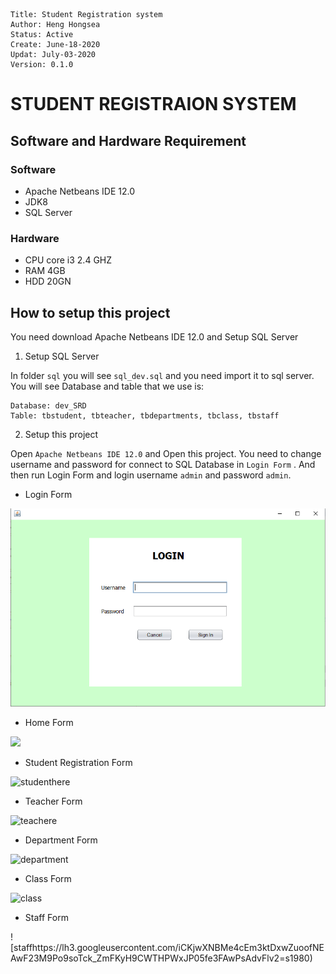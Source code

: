 
```
Title: Student Registration system
Author: Heng Hongsea
Status: Active
Create: June-18-2020
Updat: July-03-2020
Version: 0.1.0
```

# STUDENT REGISTRAION SYSTEM

## Software and Hardware Requirement

### Software

* Apache Netbeans IDE 12.0
* JDK8
* SQL Server

### Hardware

* CPU core i3 2.4 GHZ
* RAM 4GB
* HDD 20GN

## How to setup this project

You need download Apache Netbeans IDE 12.0 and Setup SQL Server

1. Setup SQL Server

In folder `sql` you will see `sql_dev.sql` and you need import it to sql server. You will see Database and table that we use is:
 
```
Database: dev_SRD
Table: tbstudent, tbteacher, tbdepartments, tbclass, tbstaff
```
  
2. Setup this project
  
Open `Apache Netbeans IDE 12.0` and Open this project. You need to change username and password for connect to SQL Database in `Login Form` . And then run Login Form and login username `admin` and password `admin`.


* Login Form

![login form](photo/java1.PNG)

* Home Form

![](https://lh3.googleusercontent.com/m5gWuki_NStAEIeuLNWA1vBO7VNk4dj3G6_RHgwHhVVKAcDc5yEl0WnyE2FKEjmIuVx8w31voVHk=s1980)
* Student Registration Form

![studenthere](https://lh3.googleusercontent.com/86Bh832N9VkQmEYqkL0PqbiugwwpRGyq_0COgePTANPMWZ5ggCCx-MA70NOIoHM5vLJuSc5F2Dmc=s1980)
* Teacher Form

![teachere](https://lh3.googleusercontent.com/CbXuZ4spoNOrHgnSbMyblbDU7XVzX7vm0diKQGIIiEp2PouTY9hxeihlvVxZ9TY_dt-VuYEIj3Qr=s1980)
* Department Form

![department](https://lh3.googleusercontent.com/hLoHiN_gSg8fRPcfXnHMobzjf08c6W4UtHdax-vB1GJQ2uGPsMtXvjcYB4a-FHswNL96i4aUKx4W=s1980)
* Class Form

![class](https://lh3.googleusercontent.com/kaAz8T0caViBD8lvbssqJ44t8njPH8Yp5q_UTd8Y2aZAUjLxCswIp5QCPj009LVquG_r1ebkualO=s1980)

* Staff Form

![staffhttps://lh3.googleusercontent.com/iCKjwXNBMe4cEm3ktDxwZuoofNEAwF23M9Po9soTck_ZmFKyH9CWTHPWxJP05fe3FAwPsAdvFlv2=s1980)

